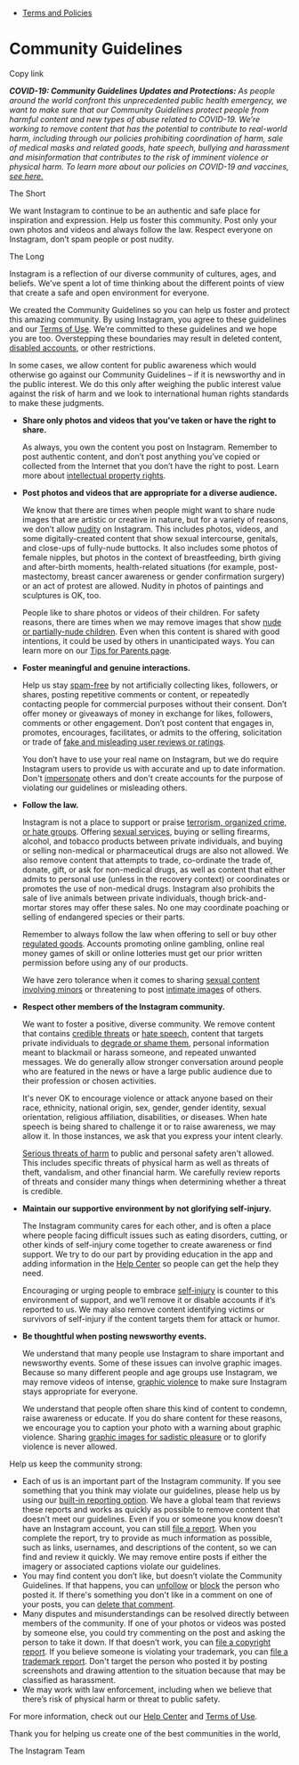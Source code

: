 *   [Terms and Policies](https://help.instagram.com/1417489251945243/?helpref=breadcrumb)

Community Guidelines
====================

Copy link

_**COVID-19: Community Guidelines Updates and Protections:** As people around the world confront this unprecedented public health emergency, we want to make sure that our Community Guidelines protect people from harmful content and new types of abuse related to COVID-19. We’re working to remove content that has the potential to contribute to real-world harm, including through our policies prohibiting coordination of harm, sale of medical masks and related goods, hate speech, bullying and harassment and misinformation that contributes to the risk of imminent violence or physical harm. To learn more about our policies on COVID-19 and vaccines, [see here.](https://help.instagram.com/697825587576762?helpref=faq_content)_

The Short

We want Instagram to continue to be an authentic and safe place for inspiration and expression. Help us foster this community. Post only your own photos and videos and always follow the law. Respect everyone on Instagram, don’t spam people or post nudity.

The Long

Instagram is a reflection of our diverse community of cultures, ages, and beliefs. We’ve spent a lot of time thinking about the different points of view that create a safe and open environment for everyone.

We created the Community Guidelines so you can help us foster and protect this amazing community. By using Instagram, you agree to these guidelines and our [Terms of Use](https://www.instagram.com/legal/terms). We’re committed to these guidelines and we hope you are too. Overstepping these boundaries may result in deleted content, [disabled accounts](https://help.instagram.com/366993040048856?helpref=faq_content), or other restrictions.

In some cases, we allow content for public awareness which would otherwise go against our Community Guidelines – if it is newsworthy and in the public interest. We do this only after weighing the public interest value against the risk of harm and we look to international human rights standards to make these judgments.

*   **Share only photos and videos that you’ve taken or have the right to share.**
    
    As always, you own the content you post on Instagram. Remember to post authentic content, and don’t post anything you’ve copied or collected from the Internet that you don’t have the right to post. Learn more about [intellectual property rights](https://help.instagram.com/126382350847838?helpref=faq_content).
    
*   **Post photos and videos that are appropriate for a diverse audience.**
    
    We know that there are times when people might want to share nude images that are artistic or creative in nature, but for a variety of reasons, we don’t allow [nudity](https://l.instagram.com/?u=https%3A%2F%2Fwww.facebook.com%2Fcommunitystandards%2Fadult_nudity_sexual_activity&e=AT314qJ-NOkTPypTeYV93hsr5IEl0zc_YtG1A-KsTaZHfvgR9edV-htE06nAquvcNvf0vTH6SHYFSm_WKV4wkEp9zWcEtF7yaOgNQ32r1YA_7tt1MbhKLFMesXdFa8YLSVXU2MzXr7ONhogldGbvyArPwJOS9IhNPtSTRQ) on Instagram. This includes photos, videos, and some digitally-created content that show sexual intercourse, genitals, and close-ups of fully-nude buttocks. It also includes some photos of female nipples, but photos in the context of breastfeeding, birth giving and after-birth moments, health-related situations (for example, post-mastectomy, breast cancer awareness or gender confirmation surgery) or an act of protest are allowed. Nudity in photos of paintings and sculptures is OK, too.
    
    People like to share photos or videos of their children. For safety reasons, there are times when we may remove images that show [nude or partially-nude children](https://l.instagram.com/?u=https%3A%2F%2Fwww.facebook.com%2Fcommunitystandards%2Fchild_nudity_sexual_exploitation&e=AT314qJ-NOkTPypTeYV93hsr5IEl0zc_YtG1A-KsTaZHfvgR9edV-htE06nAquvcNvf0vTH6SHYFSm_WKV4wkEp9zWcEtF7yaOgNQ32r1YA_7tt1MbhKLFMesXdFa8YLSVXU2MzXr7ONhogldGbvyArPwJOS9IhNPtSTRQ). Even when this content is shared with good intentions, it could be used by others in unanticipated ways. You can learn more on our [Tips for Parents page](https://help.instagram.com/154475974694511/?helpref=faq_content).
    
*   **Foster meaningful and genuine interactions.**
    
    Help us stay [spam-free](https://l.instagram.com/?u=https%3A%2F%2Fwww.facebook.com%2Fcommunitystandards%2Fspam&e=AT314qJ-NOkTPypTeYV93hsr5IEl0zc_YtG1A-KsTaZHfvgR9edV-htE06nAquvcNvf0vTH6SHYFSm_WKV4wkEp9zWcEtF7yaOgNQ32r1YA_7tt1MbhKLFMesXdFa8YLSVXU2MzXr7ONhogldGbvyArPwJOS9IhNPtSTRQ) by not artificially collecting likes, followers, or shares, posting repetitive comments or content, or repeatedly contacting people for commercial purposes without their consent. Don’t offer money or giveaways of money in exchange for likes, followers, comments or other engagement. Don’t post content that engages in, promotes, encourages, facilitates, or admits to the offering, solicitation or trade of [fake and misleading user reviews or ratings](https://l.instagram.com/?u=https%3A%2F%2Fwww.facebook.com%2Fcommunitystandards%2Ffraud_deception&e=AT314qJ-NOkTPypTeYV93hsr5IEl0zc_YtG1A-KsTaZHfvgR9edV-htE06nAquvcNvf0vTH6SHYFSm_WKV4wkEp9zWcEtF7yaOgNQ32r1YA_7tt1MbhKLFMesXdFa8YLSVXU2MzXr7ONhogldGbvyArPwJOS9IhNPtSTRQ).
    
    You don’t have to use your real name on Instagram, but we do require Instagram users to provide us with accurate and up to date information. Don't [impersonate](https://l.instagram.com/?u=https%3A%2F%2Fwww.facebook.com%2Fcommunitystandards%2Fmisrepresentation&e=AT314qJ-NOkTPypTeYV93hsr5IEl0zc_YtG1A-KsTaZHfvgR9edV-htE06nAquvcNvf0vTH6SHYFSm_WKV4wkEp9zWcEtF7yaOgNQ32r1YA_7tt1MbhKLFMesXdFa8YLSVXU2MzXr7ONhogldGbvyArPwJOS9IhNPtSTRQ) others and don't create accounts for the purpose of violating our guidelines or misleading others.
    
*   **Follow the law.**
    
    Instagram is not a place to support or praise [terrorism, organized crime, or hate groups](https://l.instagram.com/?u=https%3A%2F%2Fwww.facebook.com%2Fcommunitystandards%2Fdangerous_individuals_organizations&e=AT314qJ-NOkTPypTeYV93hsr5IEl0zc_YtG1A-KsTaZHfvgR9edV-htE06nAquvcNvf0vTH6SHYFSm_WKV4wkEp9zWcEtF7yaOgNQ32r1YA_7tt1MbhKLFMesXdFa8YLSVXU2MzXr7ONhogldGbvyArPwJOS9IhNPtSTRQ). Offering [sexual services](https://l.instagram.com/?u=https%3A%2F%2Fwww.facebook.com%2Fcommunitystandards%2Fsexual_solicitation&e=AT314qJ-NOkTPypTeYV93hsr5IEl0zc_YtG1A-KsTaZHfvgR9edV-htE06nAquvcNvf0vTH6SHYFSm_WKV4wkEp9zWcEtF7yaOgNQ32r1YA_7tt1MbhKLFMesXdFa8YLSVXU2MzXr7ONhogldGbvyArPwJOS9IhNPtSTRQ), buying or selling firearms, alcohol, and tobacco products between private individuals, and buying or selling non-medical or pharmaceutical drugs are also not allowed. We also remove content that attempts to trade, co-ordinate the trade of, donate, gift, or ask for non-medical drugs, as well as content that either admits to personal use (unless in the recovery context) or coordinates or promotes the use of non-medical drugs. Instagram also prohibits the sale of live animals between private individuals, though brick-and-mortar stores may offer these sales. No one may coordinate poaching or selling of endangered species or their parts.
    
    Remember to always follow the law when offering to sell or buy other [regulated goods](https://l.instagram.com/?u=https%3A%2F%2Fwww.facebook.com%2Fcommunitystandards%2Fregulated_goods&e=AT314qJ-NOkTPypTeYV93hsr5IEl0zc_YtG1A-KsTaZHfvgR9edV-htE06nAquvcNvf0vTH6SHYFSm_WKV4wkEp9zWcEtF7yaOgNQ32r1YA_7tt1MbhKLFMesXdFa8YLSVXU2MzXr7ONhogldGbvyArPwJOS9IhNPtSTRQ). Accounts promoting online gambling, online real money games of skill or online lotteries must get our prior written permission before using any of our products.
    
    We have zero tolerance when it comes to sharing [sexual content involving minors](https://l.instagram.com/?u=https%3A%2F%2Fwww.facebook.com%2Fcommunitystandards%2Fchild_nudity_sexual_exploitation&e=AT314qJ-NOkTPypTeYV93hsr5IEl0zc_YtG1A-KsTaZHfvgR9edV-htE06nAquvcNvf0vTH6SHYFSm_WKV4wkEp9zWcEtF7yaOgNQ32r1YA_7tt1MbhKLFMesXdFa8YLSVXU2MzXr7ONhogldGbvyArPwJOS9IhNPtSTRQ) or threatening to post [intimate images](https://l.instagram.com/?u=https%3A%2F%2Fwww.facebook.com%2Fcommunitystandards%2Fsexual_exploitation_adults&e=AT314qJ-NOkTPypTeYV93hsr5IEl0zc_YtG1A-KsTaZHfvgR9edV-htE06nAquvcNvf0vTH6SHYFSm_WKV4wkEp9zWcEtF7yaOgNQ32r1YA_7tt1MbhKLFMesXdFa8YLSVXU2MzXr7ONhogldGbvyArPwJOS9IhNPtSTRQ) of others.
    
*   **Respect other members of the Instagram community.**
    
    We want to foster a positive, diverse community. We remove content that contains [credible threats](https://l.instagram.com/?u=https%3A%2F%2Fwww.facebook.com%2Fcommunitystandards%2Fcredible_violence&e=AT314qJ-NOkTPypTeYV93hsr5IEl0zc_YtG1A-KsTaZHfvgR9edV-htE06nAquvcNvf0vTH6SHYFSm_WKV4wkEp9zWcEtF7yaOgNQ32r1YA_7tt1MbhKLFMesXdFa8YLSVXU2MzXr7ONhogldGbvyArPwJOS9IhNPtSTRQ) or [hate speech](https://l.instagram.com/?u=https%3A%2F%2Fwww.facebook.com%2Fcommunitystandards%2Fhate_speech&e=AT314qJ-NOkTPypTeYV93hsr5IEl0zc_YtG1A-KsTaZHfvgR9edV-htE06nAquvcNvf0vTH6SHYFSm_WKV4wkEp9zWcEtF7yaOgNQ32r1YA_7tt1MbhKLFMesXdFa8YLSVXU2MzXr7ONhogldGbvyArPwJOS9IhNPtSTRQ), content that targets private individuals to [degrade or shame them](https://l.instagram.com/?u=https%3A%2F%2Fwww.facebook.com%2Fcommunitystandards%2Fbullying&e=AT314qJ-NOkTPypTeYV93hsr5IEl0zc_YtG1A-KsTaZHfvgR9edV-htE06nAquvcNvf0vTH6SHYFSm_WKV4wkEp9zWcEtF7yaOgNQ32r1YA_7tt1MbhKLFMesXdFa8YLSVXU2MzXr7ONhogldGbvyArPwJOS9IhNPtSTRQ), personal information meant to blackmail or harass someone, and repeated unwanted messages. We do generally allow stronger conversation around people who are featured in the news or have a large public audience due to their profession or chosen activities.
    
    It's never OK to encourage violence or attack anyone based on their race, ethnicity, national origin, sex, gender, gender identity, sexual orientation, religious affiliation, disabilities, or diseases. When hate speech is being shared to challenge it or to raise awareness, we may allow it. In those instances, we ask that you express your intent clearly.
    
    [Serious threats of harm](https://l.instagram.com/?u=https%3A%2F%2Fwww.facebook.com%2Fcommunitystandards%2Fcredible_violence&e=AT314qJ-NOkTPypTeYV93hsr5IEl0zc_YtG1A-KsTaZHfvgR9edV-htE06nAquvcNvf0vTH6SHYFSm_WKV4wkEp9zWcEtF7yaOgNQ32r1YA_7tt1MbhKLFMesXdFa8YLSVXU2MzXr7ONhogldGbvyArPwJOS9IhNPtSTRQ) to public and personal safety aren't allowed. This includes specific threats of physical harm as well as threats of theft, vandalism, and other financial harm. We carefully review reports of threats and consider many things when determining whether a threat is credible.
    
*   **Maintain our supportive environment by not glorifying self-injury.**
    
    The Instagram community cares for each other, and is often a place where people facing difficult issues such as eating disorders, cutting, or other kinds of self-injury come together to create awareness or find support. We try to do our part by providing education in the app and adding information in the [Help Center](https://help.instagram.com/) so people can get the help they need.
    
    Encouraging or urging people to embrace [self-injury](https://l.instagram.com/?u=https%3A%2F%2Fwww.facebook.com%2Fcommunitystandards%2Fsuicide_self_injury_violence&e=AT314qJ-NOkTPypTeYV93hsr5IEl0zc_YtG1A-KsTaZHfvgR9edV-htE06nAquvcNvf0vTH6SHYFSm_WKV4wkEp9zWcEtF7yaOgNQ32r1YA_7tt1MbhKLFMesXdFa8YLSVXU2MzXr7ONhogldGbvyArPwJOS9IhNPtSTRQ) is counter to this environment of support, and we’ll remove it or disable accounts if it’s reported to us. We may also remove content identifying victims or survivors of self-injury if the content targets them for attack or humor.
    
*   **Be thoughtful when posting newsworthy events.**
    
    We understand that many people use Instagram to share important and newsworthy events. Some of these issues can involve graphic images. Because so many different people and age groups use Instagram, we may remove videos of intense, [graphic violence](https://l.instagram.com/?u=https%3A%2F%2Fwww.facebook.com%2Fcommunitystandards%2Fgraphic_violence&e=AT314qJ-NOkTPypTeYV93hsr5IEl0zc_YtG1A-KsTaZHfvgR9edV-htE06nAquvcNvf0vTH6SHYFSm_WKV4wkEp9zWcEtF7yaOgNQ32r1YA_7tt1MbhKLFMesXdFa8YLSVXU2MzXr7ONhogldGbvyArPwJOS9IhNPtSTRQ) to make sure Instagram stays appropriate for everyone.
    
    We understand that people often share this kind of content to condemn, raise awareness or educate. If you do share content for these reasons, we encourage you to caption your photo with a warning about graphic violence. Sharing [graphic images for sadistic pleasure](https://l.instagram.com/?u=https%3A%2F%2Fwww.facebook.com%2Fcommunitystandards%2Fcruel_insensitive&e=AT314qJ-NOkTPypTeYV93hsr5IEl0zc_YtG1A-KsTaZHfvgR9edV-htE06nAquvcNvf0vTH6SHYFSm_WKV4wkEp9zWcEtF7yaOgNQ32r1YA_7tt1MbhKLFMesXdFa8YLSVXU2MzXr7ONhogldGbvyArPwJOS9IhNPtSTRQ) or to glorify violence is never allowed.
    

Help us keep the community strong:

*   Each of us is an important part of the Instagram community. If you see something that you think may violate our guidelines, please help us by using our [built-in reporting option](https://help.instagram.com/165828726894770?helpref=faq_content). We have a global team that reviews these reports and works as quickly as possible to remove content that doesn’t meet our guidelines. Even if you or someone you know doesn’t have an Instagram account, you can still [file a report](https://help.instagram.com/contact/383679321740945). When you complete the report, try to provide as much information as possible, such as links, usernames, and descriptions of the content, so we can find and review it quickly. We may remove entire posts if either the imagery or associated captions violate our guidelines.
*   You may find content you don’t like, but doesn’t violate the Community Guidelines. If that happens, you can [unfollow](https://help.instagram.com/286340048138725?helpref=faq_content) or [block](https://help.instagram.com/426700567389543/?helpref=faq_content) the person who posted it. If there's something you don't like in a comment on one of your posts, you can [delete that comment](https://help.instagram.com/289098941190483?helpref=faq_content).
*   Many disputes and misunderstandings can be resolved directly between members of the community. If one of your photos or videos was posted by someone else, you could try commenting on the post and asking the person to take it down. If that doesn’t work, you can [file a copyright report](https://help.instagram.com/126382350847838?helpref=faq_content). If you believe someone is violating your trademark, you can [file a trademark report](https://help.instagram.com/222826637847963?helpref=faq_content). Don't target the person who posted it by posting screenshots and drawing attention to the situation because that may be classified as harassment.
*   We may work with law enforcement, including when we believe that there’s risk of physical harm or threat to public safety.

For more information, check out our [Help Center](https://help.instagram.com/) and [Terms of Use](https://l.instagram.com/?u=http%3A%2F%2Finstagram.com%2Flegal%2Fterms%2F%23&e=AT314qJ-NOkTPypTeYV93hsr5IEl0zc_YtG1A-KsTaZHfvgR9edV-htE06nAquvcNvf0vTH6SHYFSm_WKV4wkEp9zWcEtF7yaOgNQ32r1YA_7tt1MbhKLFMesXdFa8YLSVXU2MzXr7ONhogldGbvyArPwJOS9IhNPtSTRQ).

Thank you for helping us create one of the best communities in the world,

The Instagram Team